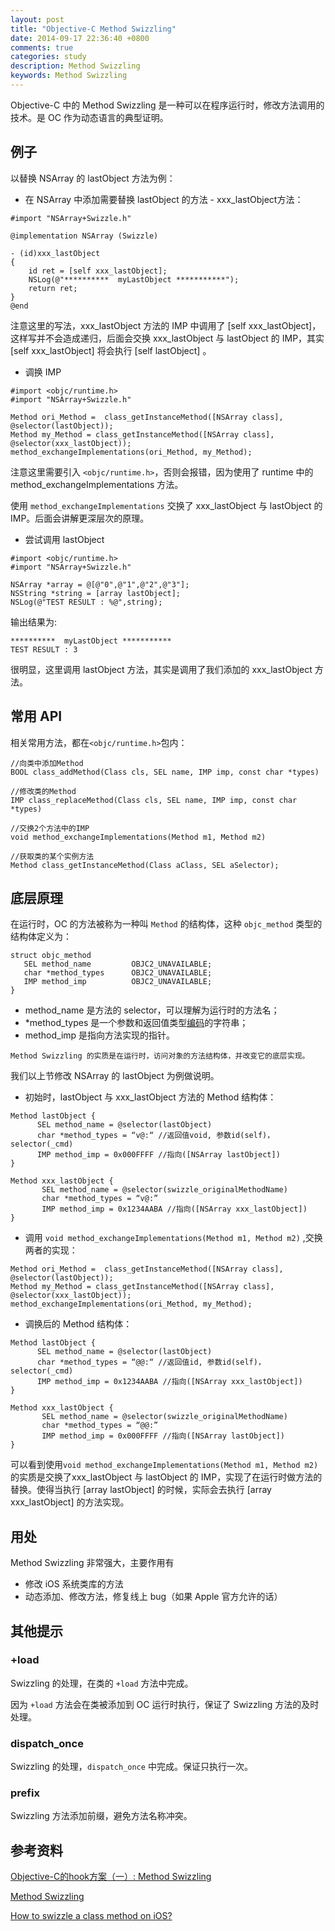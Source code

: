 ```yaml
---
layout: post
title: "Objective-C Method Swizzling"
date: 2014-09-17 22:36:40 +0800
comments: true
categories: study
description: Method Swizzling
keywords: Method Swizzling
---
```


Objective-C 中的 Method Swizzling 是一种可以在程序运行时，修改方法调用的技术。是 OC 作为动态语言的典型证明。

## 例子
以替换 NSArray 的 lastObject 方法为例：

* 在 NSArray 中添加需要替换 lastObject 的方法 - xxx_lastObject方法：

```objc
#import "NSArray+Swizzle.h"  

@implementation NSArray (Swizzle)  

- (id)xxx_lastObject  
{  
    id ret = [self xxx_lastObject];  
    NSLog(@"**********  myLastObject ***********");  
    return ret;  
}  
@end  
```

注意这里的写法，xxx_lastObject 方法的 IMP 中调用了 [self xxx_lastObject]，这样写并不会造成递归，后面会交换 xxx_lastObject 与 lastObject 的 IMP，其实 [self xxx_lastObject] 将会执行 [self lastObject] 。

* 调换 IMP

```objc
#import <objc/runtime.h>  
#import "NSArray+Swizzle.h"

Method ori_Method =  class_getInstanceMethod([NSArray class], @selector(lastObject));  
Method my_Method = class_getInstanceMethod([NSArray class], @selector(xxx_lastObject));  
method_exchangeImplementations(ori_Method, my_Method);  
```
注意这里需要引入 `<objc/runtime.h>`，否则会报错，因为使用了 runtime 中的 method_exchangeImplementations 方法。

使用 `method_exchangeImplementations` 交换了 xxx_lastObject 与 lastObject 的 IMP。后面会讲解更深层次的原理。

* 尝试调用 lastObject

```objc
#import <objc/runtime.h>
#import "NSArray+Swizzle.h"

NSArray *array = @[@"0",@"1",@"2",@"3"];  
NSString *string = [array lastObject];  
NSLog(@"TEST RESULT : %@",string);  
```

输出结果为:

```objc
**********  myLastObject ***********
TEST RESULT : 3
```

很明显，这里调用 lastObject 方法，其实是调用了我们添加的 xxx_lastObject 方法。

## 常用 API
相关常用方法，都在`<objc/runtime.h>`包内：

```ojbc
//向类中添加Method
BOOL class_addMethod(Class cls, SEL name, IMP imp, const char *types)

//修改类的Method
IMP class_replaceMethod(Class cls, SEL name, IMP imp, const char *types)

//交换2个方法中的IMP
void method_exchangeImplementations(Method m1, Method m2)

//获取类的某个实例方法
Method class_getInstanceMethod(Class aClass, SEL aSelector);
```

## 底层原理

在运行时，OC 的方法被称为一种叫 `Method` 的结构体，这种 `objc_method` 类型的结构体定义为：

```objc
struct objc_method
   SEL method_name         OBJC2_UNAVAILABLE;
   char *method_types      OBJC2_UNAVAILABLE;
   IMP method_imp          OBJC2_UNAVAILABLE;
}
```
* method_name 是方法的 selector，可以理解为运行时的方法名；
* *method_types 是一个参数和返回值类型[编码](https://developer.apple.com/library/mac/documentation/Cocoa/Conceptual/ObjCRuntimeGuide/Articles/ocrtTypeEncodings.html)的字符串；
* method_imp 是指向方法实现的指针。

`Method Swizzling 的实质是在运行时，访问对象的方法结构体，并改变它的底层实现。`

我们以上节修改 NSArray 的 lastObject 为例做说明。

* 初始时，lastObject 与 xxx_lastObject 方法的 Method 结构体：

```objc
Method lastObject {
      SEL method_name = @selector(lastObject)
      char *method_types = “v@:“ //返回值void, 参数id(self)，selector(_cmd)
      IMP method_imp = 0x000FFFF //指向([NSArray lastObject])
}

Method xxx_lastObject {
       SEL method_name = @selector(swizzle_originalMethodName)
       char *method_types = “v@:”
       IMP method_imp = 0x1234AABA //指向([NSArray xxx_lastObject])
}
```

* 调用 `void method_exchangeImplementations(Method m1, Method m2)` ,交换两者的实现：

```objc
Method ori_Method =  class_getInstanceMethod([NSArray class], @selector(lastObject));  
Method my_Method = class_getInstanceMethod([NSArray class], @selector(xxx_lastObject));  
method_exchangeImplementations(ori_Method, my_Method);
```

* 调换后的 Method 结构体：

```objc
Method lastObject {
      SEL method_name = @selector(lastObject)
      char *method_types = “@@:“ //返回值id, 参数id(self)，selector(_cmd)
      IMP method_imp = 0x1234AABA //指向([NSArray xxx_lastObject])
}

Method xxx_lastObject {
       SEL method_name = @selector(swizzle_originalMethodName)
       char *method_types = “@@:”
       IMP method_imp = 0x000FFFF //指向([NSArray lastObject])
}
```

可以看到使用`void method_exchangeImplementations(Method m1, Method m2)`的实质是交换了xxx_lastObject 与 lastObject 的 IMP，实现了在运行时做方法的替换。使得当执行 [array lastObject] 的时候，实际会去执行 [array xxx_lastObject] 的方法实现。

## 用处
Method Swizzling 非常强大，主要作用有
* 修改 iOS 系统类库的方法
* 动态添加、修改方法，修复线上 bug（如果 Apple 官方允许的话）

## 其他提示

### +load
Swizzling 的处理，在类的 `+load` 方法中完成。

因为 `+load` 方法会在类被添加到 OC 运行时执行，保证了 Swizzling 方法的及时处理。

### dispatch_once
Swizzling 的处理，`dispatch_once` 中完成。保证只执行一次。

### prefix
Swizzling 方法添加前缀，避免方法名称冲突。

## 参考资料
[Objective-C的hook方案（一）:  Method Swizzling](http://blog.csdn.net/yiyaaixuexi/article/details/9374411)

[Method Swizzling](http://nshipster.com/method-swizzling/)

[How to swizzle a class method on iOS?](http://stackoverflow.com/questions/3267506/how-to-swizzle-a-class-method-on-ios)
